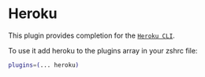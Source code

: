 # Heroku

This plugin provides completion for the
[`Heroku CLI`](https://devcenter.heroku.com/articles/heroku-cli).

To use it add heroku to the plugins array in your zshrc file:

```bash
plugins=(... heroku)
```

